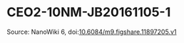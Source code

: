 <a name="material" />

# CEO2-10NM-JB20161105-1
<script type="application/ld+json">
  {
    "@context": "https://schema.org/",
    "@type": "ChemicalSubstance",
    "@id": "https://egonw.github.io/nanowiki/nanowiki496.html#material",
    "http://purl.org/dc/terms/conformsTo":
      {
        "@type": "CreativeWork",
        "@id": "https://bioschemas.org/profiles/ChemicalSubstance/0.4-RELEASE/"
      },
    "identfier": "496",
    "name": "CEO2-10NM-JB20161105-1",
    "url": "https://egonw.github.io/nanowiki/nanowiki496.html#material",
    "sameAs": "http://127.0.0.1/mediawiki/index.php/Special:URIResolver/CEO2-2D10NM-2DJB20161105-2D1"
  }
</script>




Source: NanoWiki 6, doi:[10.6084/m9.figshare.11897205.v1](https://doi.org/10.6084/m9.figshare.11897205.v1)

